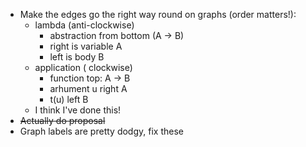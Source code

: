 * Make the edges go the right way round on graphs (order matters!):
    * lambda (anti-clockwise)
        * abstraction from bottom (A -> B)
        * right is variable A
        * left is body B
    * application ( clockwise)
        * function top: A -> B
        * arhument u right A
        * t(u) left B
    * I think I've done this!
* ~~Actually do proposal~~
* Graph labels are pretty dodgy, fix these